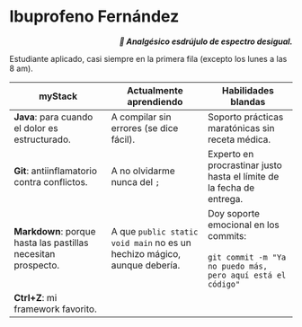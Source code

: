 # Ibuprofeno Fernández

<div align=right>

***💊 Analgésico esdrújulo de espectro desigual.***

</div>

Estudiante aplicado, casi siempre en la primera fila (excepto los lunes a las 8 am).

|myStack|Actualmente aprendiendo|Habilidades blandas|
|-|-|-|
**Java**: para cuando el dolor es estructurado.|A compilar sin errores (se dice fácil).|Soporto prácticas maratónicas sin receta médica.
**Git**: antiinflamatorio contra conflictos.|A no olvidarme nunca del `;`|Experto en procrastinar justo hasta el límite de la fecha de entrega.
**Markdown**: porque hasta las pastillas necesitan prospecto.|A que `public static void main` no es un hechizo mágico, aunque debería.|Doy soporte emocional en los commits:<br><br>`git commit -m "Ya no puedo más, pero aquí está el código"`
**Ctrl+Z**: mi framework favorito.|
